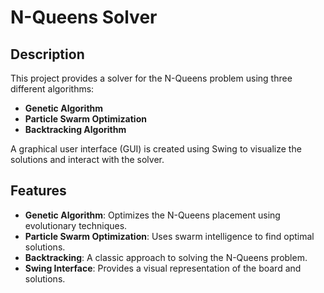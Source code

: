 # N-Queens Solver

## Description
This project provides a solver for the N-Queens problem using three different algorithms:
- **Genetic Algorithm**
- **Particle Swarm Optimization**
- **Backtracking Algorithm**

A graphical user interface (GUI) is created using Swing to visualize the solutions and interact with the solver.

## Features
- **Genetic Algorithm**: Optimizes the N-Queens placement using evolutionary techniques.
- **Particle Swarm Optimization**: Uses swarm intelligence to find optimal solutions.
- **Backtracking**: A classic approach to solving the N-Queens problem.
- **Swing Interface**: Provides a visual representation of the board and solutions.
